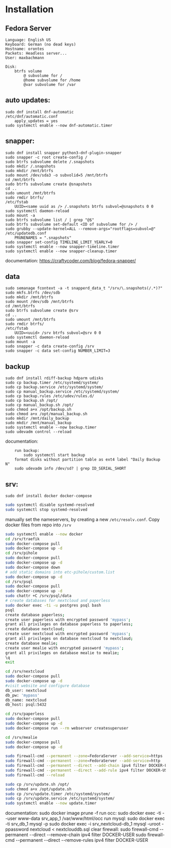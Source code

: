 # Installation
## Fedora Server
```
Language: English US
Keyboard: German (no dead keys)
Hostname: orontes
Packets: Headless server...
User: maxbachmann

Disk:
    btrfs volume
        @ subvolume for /
        @home subvolume for /home
        @var subvolume for /var
```

## auto updates:
```
sudo dnf install dnf-automatic
/etc/dnf/automatic.conf
    apply_updates = yes
sudo systemctl enable --now dnf-automatic.timer
```

## snapper:
```
sudo dnf install snapper python3-dnf-plugin-snapper
sudo snapper -c root create-config /
sudo btrfs subvolume delete /.snapshots
sudo mkdir /.snapshots
sudo mkdir /mnt/btrfs
sudo mount /dev/sda3 -o subvolid=5 /mnt/btrfs
cd /mnt/btrfs
sudo btrfs subvolume create @snapshots
cd ..
sudo umount /mnt/btrfs
sudo rmdir btrfs/
/etc/fstab
    UUID=<same uuid as /> /.snapshots btrfs subvol=@snapshots 0 0
sudo systemctl daemon-reload
sudo mount -a
sudo btrfs subvolume list / | grep "@$"
sudo btrfs subvolume set-default <ID of subvolume for /> /
sudo grubby --update-kernel=ALL --remove-args="rootflags=subvol=@"
/etc/updatedb.conf
    PRUNENAMES = ".snapshots"
sudo snapper set-config TIMELINE_LIMIT_YEARLY=0
sudo systemctl enable --now snapper-timeline.timer
sudo systemctl enable --now snapper-cleanup.timer
```
documentation:
    https://craftycoder.com/blog/fedora-snapper/

## data
```
sudo semanage fcontext -a -t snapperd_data_t "/srv/\.snapshots(/.*)?"
sudo mkfs.btrfs /dev/sdb
sudo mkdir /mnt/btrfs
sudo mount /dev/sdb /mnt/btrfs
cd /mnt/btrfs
sudo btrfs subvolume create @srv
cd ..
sudo umount /mnt/btrfs
sudo rmdir btrfs/
/etc/fstab
    UUID=<uuid> /srv btrfs subvol=@srv 0 0
sudo systemctl daemon-reload
sudo mount -a
sudo snapper -c data create-config /srv
sudo snapper -c data set-config NUMBER_LIMIT=3
```

## backup
```
sudo dnf install rdiff-backup hdparm udisks
sudo cp backup.timer /etc/systemd/system/
sudo cp backup.service /etc/systemd/system/
sudo cp manual_backup.service /etc/systemd/system/
sudo cp backup.rules /etc/udev/rules.d/
sudo cp backup.sh /opt/
sudo cp manual_backup.sh /opt/
sudo chmod a+x /opt/backup.sh
sudo chmod a+x /opt/manual_backup.sh
sudo mkdir /mnt/daily_backup
sudo mkdir /mnt/manual_backup
sudo systemctl enable --now backup.timer
sudo udevadm control --reload
```

documentation:
```
    run backup:
        sudo systemctl start backup
    format disks without partition table as ext4 label "Daily Backup N"
    sudo udevadm info /dev/sd? | grep ID_SERIAL_SHORT
```


## srv:
```
sudo dnf install docker docker-compose
```
```bash
sudo systemctl disable systemd-resolved
sudo systemctl stop systemd-resolved
```
manually set the nameservers, by creating a new `/etc/resolv.conf`.
Copy docker files from repo into `/srv`

```bash
sudo systemctl enable --now docker
cd /srv/traefik
sudo docker-compose pull
sudo docker-compose up -d
cd /srv/pihole
sudo docker-compose pull
sudo docker-compose up -d
sudo docker-compose down
# add static domains into etc-pihole/custom.list
sudo docker-compose up -d
cd /srv/psql
sudo docker-compose pull
sudo docker-compose up -d
sudo chattr +C /srv/psql/data
# create databases for nextcloud and paperless
sudo docker exec -ti -u postgres psql bash
psql
create database paperless;
create user paperless with encrypted password 'mypass';
grant all privileges on database paperless to paperless;
create database nextcloud;
create user nextcloud with encrypted password 'mypass';
grant all privileges on database nextcloud to nextcloud;
create database mealie;
create user mealie with encrypted password 'mypass';
grant all privileges on database mealie to mealie;
\q
exit

cd /srv/nextcloud
sudo docker-compose pull
sudo docker-compose up -d
#visit website and configure database
db_user: nextcloud
db_pw: 'mypass'
db_name: nextcloud
db_host: psql:5432

cd /srv/paperless
sudo docker-compose pull
sudo docker-compose up -d
sudo docker-compose run --rm webserver createsuperuser

cd /srv/mealie
sudo docker-compose pull
sudo docker-compose up -d

sudo firewall-cmd --permanent --zone=FedoraServer --add-service=https
sudo firewall-cmd --permanent --zone=FedoraServer --add-service=http
sudo firewall-cmd --permanent --direct --add-chain ipv4 filter DOCKER-USER
sudo firewall-cmd --permanent --direct --add-rule ipv4 filter DOCKER-USER 0 -d 192.168.178.0/16 -m conntrack --ctstate NEW -j DROP
sudo firewall-cmd --reload

sudo cp /srv/update.sh /opt/
sudo chmod a+x /opt/update.sh
sudo cp /srv/update.timer /etc/systemd/system/
sudo cp /srv/update.service /etc/systemd/system/
sudo systemctl enable --now update.timer
```

documentation:
    sudo docker image prune -f
    run occ:
        sudo docker exec -ti --user www-data srv_app_1 /var/www/html/occ
    run mysql:
        sudo docker exec -ti srv_db_1 mysql -p
        sudo docker exec -i srv_nextcloud-db_1 mysql -uroot -ppassword nextcloud < nextclouddb.sql
    clear firewall:
        sudo firewall-cmd --permanent --direct --remove-chain ipv4 filter DOCKER-USER
        sudo firewall-cmd --permanent --direct --remove-rules ipv4 filter DOCKER-USER
